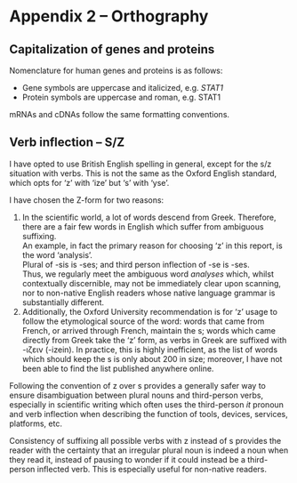 # Appendix 2 – Orthography

## Capitalization of genes and proteins

Nomenclature for human genes and proteins is as follows:

* Gene symbols are uppercase and italicized, e.g. _STAT1_
* Protein symbols are uppercase and roman, e.g.   STAT1

mRNAs and cDNAs follow the same formatting conventions.

&#x20;

## Verb inflection – S/Z

I have opted to use British English spelling in general, except for the s/z situation with verbs. This is not the same as the Oxford English standard, which opts for ‘z’ with ‘ize’ but ‘s’ with ‘yse’.

I have chosen the Z-form for two reasons:

1. In the scientific world, a lot of words descend from Greek. Therefore, there are a fair few words in English which suffer from ambiguous suffixing.\
   An example, in fact the primary reason for choosing ‘z’ in this report, is the word ‘analysis’.\
   Plural of -sis is -ses; and third person inflection of -se is -ses.\
   Thus, we regularly meet the ambiguous word _analyses_ which, whilst contextually discernible, may not be immediately clear upon scanning, nor to non-native English readers whose native language grammar is substantially different.&#x20;
2. Additionally, the Oxford University recommendation is for ‘z’ usage to follow the etymological source of the word: words that came from French, or arrived through French, maintain the s; words which came directly from Greek take the ‘z’ form, as verbs in Greek are suffixed with -ιζειν (-izein). In practice, this is highly inefficient, as the list of words which should keep the s is only about 200 in size; moreover, I have not been able to find the list published anywhere online.

Following the convention of z over s provides a generally safer way to ensure disambiguation between plural nouns and third-person verbs, especially in scientific writing which often uses the third-person _it_ pronoun and verb inflection when describing the function of tools, devices, services, platforms, etc.

Consistency of suffixing all possible verbs with z instead of s provides the reader with the certainty that an irregular plural noun is indeed a noun when they read it, instead of pausing to wonder if it could instead be a third-person inflected verb. This is especially useful for non-native readers.
